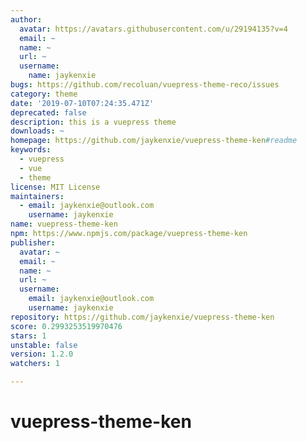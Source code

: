 ```yaml
---
author:
  avatar: https://avatars.githubusercontent.com/u/29194135?v=4
  email: ~
  name: ~
  url: ~
  username:
    name: jaykenxie
bugs: https://github.com/recoluan/vuepress-theme-reco/issues
category: theme
date: '2019-07-10T07:24:35.471Z'
deprecated: false
description: this is a vuepress theme
downloads: ~
homepage: https://github.com/jaykenxie/vuepress-theme-ken#readme
keywords:
  - vuepress
  - vue
  - theme
license: MIT License
maintainers:
  - email: jaykenxie@outlook.com
    username: jaykenxie
name: vuepress-theme-ken
npm: https://www.npmjs.com/package/vuepress-theme-ken
publisher:
  avatar: ~
  email: ~
  name: ~
  url: ~
  username:
    email: jaykenxie@outlook.com
    username: jaykenxie
repository: https://github.com/jaykenxie/vuepress-theme-ken
score: 0.2993253519970476
stars: 1
unstable: false
version: 1.2.0
watchers: 1

---
```


# vuepress-theme-ken